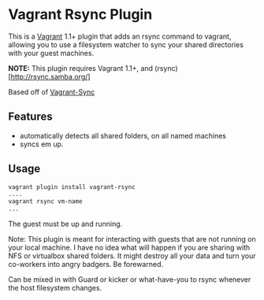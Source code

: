 # Vagrant Rsync Plugin
This is a [Vagrant](http://www.vagrantup.com) 1.1+ plugin that adds an rsync command to vagrant, allowing you to use a filesystem watcher to sync your shared directories with your guest machines.

**NOTE:** This plugin requires Vagrant 1.1+, and (rsync)[http://rsync.samba.org/]

Based off of [Vagrant-Sync](https://github.com/calavera/vagrant-sync)

## Features
* automatically detects all shared folders, on all named machines
* syncs em up.

## Usage

```bash
vagrant plugin install vagrant-rsync
....
vagrant rsync vm-name
...
```

The guest must be up and running.

Note: This plugin is meant for interacting with guests that are not running on your local machine.
I have no idea what will happen if you are sharing with NFS or virtualbox shared folders.
It might destroy all your data and turn your co-workers into angry badgers. Be forewarned.


Can be mixed in with Guard or kicker or what-have-you to rsync whenever the host filesystem changes.

